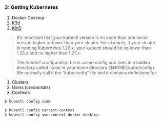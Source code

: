 ### 3: Getting Kubernetes

1. Docker Desktop
1. [K3d](https://k3d.io)
1. [KinD](https://kind.sigs.k8s.io/)

> It’s important that your kubectl version is no more than one minor version higher or lower than your cluster. For example, if your cluster is running Kubernetes 1.26.x, your kubectl should be no lower than 1.25.x and no higher than 1.27.x.

> The kubectl configuration file is called config and lives in a hidden directory called .kube in your home directory ($HOME/.kube/config). We normally call it the “kubeconfig” file and it contains definitions for:

1. Clusters
1. Users (credentials)
1. Contexts

```bash
$ kubectl config view

$ kubectl config current-context
$ kubectl config use-context docker-desktop
```
